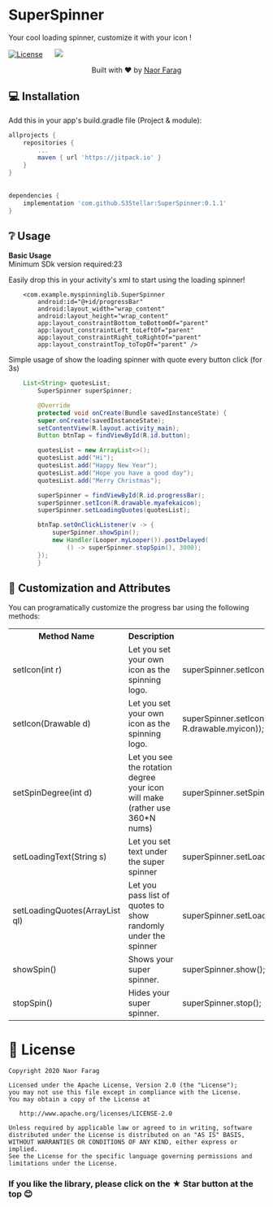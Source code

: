 # SuperSpinner
<p>Your cool loading spinner, customize it with your icon !</b></p>
	
[![License](https://img.shields.io/badge/license-Apache%202.0-blue.svg)](https://github.com/S3Stellar/SuperSpinner/blob/master/LICENSE) &nbsp;&nbsp;&nbsp;&nbsp;
[![](https://jitpack.io/v/S3Stellar/SuperSpinner.svg)](https://jitpack.io/#S3Stellar/SuperSpinner)

<div>
  <p align="center">Built with ❤︎ by
	  <a href="https://github.com/S3Stellar">Naor Farag</a></p>
</div>


## 💻 Installation
Add this in your app's build.gradle file (Project & module):
```gradle
allprojects {
	repositories {
		...
		maven { url 'https://jitpack.io' }
	}
}
	
	
dependencies {
	implementation 'com.github.S3Stellar:SuperSpinner:0.1.1'
}
```
## ❔ Usage
**Basic Usage**
</br>
Minimum SDk version required:23

Easily drop this in your activity's xml to start using the loading spinner!

``` 
 	<com.example.myspinninglib.SuperSpinner
        android:id="@+id/progressBar"
        android:layout_width="wrap_content"
        android:layout_height="wrap_content"
        app:layout_constraintBottom_toBottomOf="parent"
        app:layout_constraintLeft_toLeftOf="parent"
        app:layout_constraintRight_toRightOf="parent"
        app:layout_constraintTop_toTopOf="parent" />

```
Simple usage of show the loading spinner with quote every button click (for 3s)
```java
	List<String> quotesList;
	    SuperSpinner superSpinner;

	    @Override
	    protected void onCreate(Bundle savedInstanceState) {
		super.onCreate(savedInstanceState);
		setContentView(R.layout.activity_main);
		Button btnTap = findViewById(R.id.button);

		quotesList = new ArrayList<>();
		quotesList.add("Hi");
		quotesList.add("Happy New Year");
		quotesList.add("Hope you have a good day");
		quotesList.add("Merry Christmas");

		superSpinner = findViewById(R.id.progressBar);
		superSpinner.setIcon(R.drawable.myafekaicon);
		superSpinner.setLoadingQuotes(quotesList);

		btnTap.setOnClickListener(v -> {
		    superSpinner.showSpin();
		    new Handler(Looper.myLooper()).postDelayed(
			    () -> superSpinner.stopSpin(), 3000);
		});
	    }
```


## 🎨 Customization and Attributes

You can programatically customize the progress bar using the following methods:
<table>
    <th>Method Name</th>
    <th>Description</th>
    <th>Usage</th>
		<tr>
			<td>setIcon(int r)</td>
			<td>Let you set your own icon as the spinning logo.</td>
			<td>superSpinner.setIcon(R.drawable.myicon);</td>
		</tr>
		<tr>
			<td>setIcon(Drawable d)</td>
			<td>Let you set your own icon as the spinning logo.</td>
			<td>superSpinner.setIcon(ContextCompat.getDrawable(context, R.drawable.myicon));</td>
		</tr>
		<tr>
			<td>setSpinDegree(int d)</td>
			<td>Let you see the rotation degree your icon will make (rather use 360*N nums)</td>
			<td>superSpinner.setSpinDegree(1080);</td>
		</tr>
		<tr>
			<td>setLoadingText(String s)</td>
			<td>Let you set text under the super spinner</td>
			<td>superSpinner.setLoadingText("Loading . .  .");</td>
		</tr>
		<tr>
			<td>setLoadingQuotes(ArrayList<String> ql)</td>
			<td>Let you pass list of quotes to show randomly under the spinner</td>
			<td>superSpinner.setLoadingQuotes(quotesList);</td>
		</tr>
		<tr>
			<td>showSpin()</td>
			<td>Shows your super spinner.</td>
			<td>superSpinner.show();</td>
		</tr>
		<tr>
			<td>stopSpin()</td>
			<td>Hides your super spinner.</td>
			<td>superSpinner.stop();</td>
		</tr>
	</table>
	
# 📃 License

    Copyright 2020 Naor Farag

    Licensed under the Apache License, Version 2.0 (the "License");
    you may not use this file except in compliance with the License.
    You may obtain a copy of the License at

       http://www.apache.org/licenses/LICENSE-2.0

    Unless required by applicable law or agreed to in writing, software
    distributed under the License is distributed on an "AS IS" BASIS,
    WITHOUT WARRANTIES OR CONDITIONS OF ANY KIND, either express or implied.
    See the License for the specific language governing permissions and
    limitations under the License.

### If you like the library, please click on the ★ Star button at the top 😊
